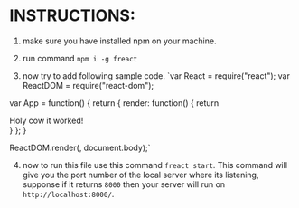 # INSTRUCTIONS:
1. make sure you have installed npm on your machine.

2. run command `npm i -g freact`

3. now try to add following sample code.
`var React = require("react");
var ReactDOM = require("react-dom");
 
var App = function() {
  return {
    render: function() {
      return <div>Holy cow it worked!</div>
    }
  };
}
 
ReactDOM.render(<App />, document.body);`

4. now to run this file use this command `freact start`. This command will give you the port number of the local server where its listening, supponse if it returns `8000` then your server will run on `http://localhost:8000/`.
